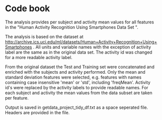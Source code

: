 Code book
======

The analysis provides per subject and activity mean values for all features in the "Human Activity Recognition Using Smartphones Data Set ".

The analysis is based on the dataset at http://archive.ics.uci.edu/ml/datasets/Human+Activity+Recognition+Using+Smartphones . All units and variable names with the exception of activity label are the same as in the original data set. The activity id was changed for a more readable activity label.

From the original dataset the Test and Training set were concatenated and enriched with the subjects and activity performed. Only the mean and standard deviation features were selected, e.g. features with names containing case insensitive 'mean' or 'std', including 'freqMean'. Activity id's were replaced by the activity labels to provide readable names. For each subject and activity the mean values from the data subset are taken per feature.

Output is saved in getdata_project_tidy_df.txt as a space seperated file. Headers are provided in the file.
